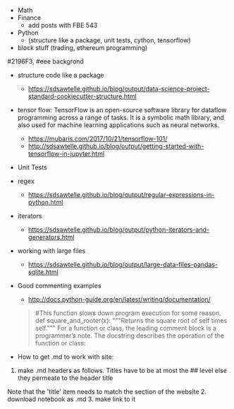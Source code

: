 - Math
- Finance
  - add posts with FBE 543
- Python
  - (structure like a package, unit tests, cython, tensorflow)
- block stuff (trading, ethereum programming)

#2196F3, #eee backgrond 

* structure code like a package
  * https://sdsawtelle.github.io/blog/output/data-science-project-standard-cookiecutter-structure.html
* tensor flow: TensorFlow is an open-source software library for dataflow programming across a range of tasks. It is a symbolic math library, and also used for machine learning applications such as neural networks.
  * https://mubaris.com/2017/10/21/tensorflow-101/
  * http://sdsawtelle.github.io/blog/output/getting-started-with-tensorflow-in-jupyter.html
* Unit Tests
* regex
  * https://sdsawtelle.github.io/blog/output/regular-expressions-in-python.html
* iterators
  * https://sdsawtelle.github.io/blog/output/python-iterators-and-generators.html
* working with large files
  * https://sdsawtelle.github.io/blog/output/large-data-files-pandas-sqlite.html
* Good commenting examples
  * http://docs.python-guide.org/en/latest/writing/documentation/
  > #This function slows down program execution for some reason.
  >def square_and_rooter(x):
  >"""Returns the square root of self times self."""
  >For a function or class, the leading comment block is a programmer’s note. 
  >The docstring describes the operation of the  function or class:


* How to get .md to work with site:
1. make .md headers as follows. Titles have to be at most the ## level else they permeate to the header title
<!--
---
layout: default
title: Python Notes
description: posted by ghbcode on 2013/07/19
---
## Troubleshooting Code - timing, profiling and tracing
-->
Note that the 'title' item needs to match the section of the website
2. download notebook as .md
3. make link to it
